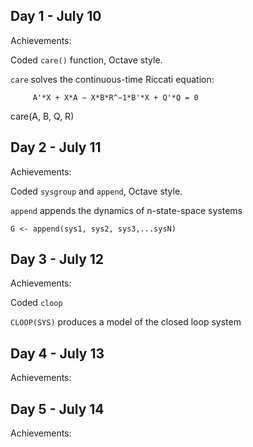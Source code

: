 ## Day 1 - July 10

Achievements:

Coded `care()` function, Octave style.

`care` solves the continuous-time Riccati equation:

         A'*X + X*A − X*B*R^−1*B'*X + Q'*Q = 0
         
care(A, B, Q, R) 

## Day 2 - July 11

Achievements:

Coded `sysgroup` and `append`, Octave style.

`append` appends the dynamics of n-state-space systems

`G <- append(sys1, sys2, sys3,...sysN)`


## Day 3 - July 12

Achievements:


Coded `cloop`

`CLOOP(SYS)` produces a model of the closed loop system



## Day 4 - July 13

Achievements:



## Day 5 - July 14

Achievements:




